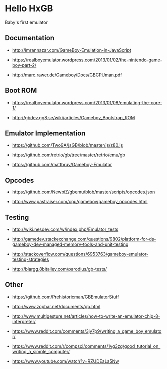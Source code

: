 Hello
HxGB
====
Baby's first emulator

## Documentation ##
 - http://imrannazar.com/GameBoy-Emulation-in-JavaScript

 - https://realboyemulator.wordpress.com/2013/01/02/the-nintendo-game-boy-part-2/

 - http://marc.rawer.de/Gameboy/Docs/GBCPUman.pdf

## Boot ROM ##
 - https://realboyemulator.wordpress.com/2013/01/08/emulating-the-core-1/
 
 - http://gbdev.gg8.se/wiki/articles/Gameboy_Bootstrap_ROM
 

## Emulator Implementation ##
 - https://github.com/Two9A/jsGB/blob/master/js/z80.js

 - https://github.com/retrio/gb/tree/master/retrio/emu/gb
 
 - https://github.com/mattbruv/Gameboy-Emulator

## Opcodes
 - https://github.com/NewbiZ/gbemu/blob/master/scripts/opcodes.json

 - http://www.pastraiser.com/cpu/gameboy/gameboy_opcodes.html


## Testing ##
 - http://wiki.nesdev.com/w/index.php/Emulator_tests   

 -  http://gamedev.stackexchange.com/questions/9802/platform-for-ds-gameboy-dev-managed-memory-tools-and-unit-testing   
   
 - http://stackoverflow.com/questions/6953763/gameboy-emulator-testing-strategies

 - http://blargg.8bitalley.com/parodius/gb-tests/

## Other ##

 - https://github.com/Prehistoricman/GBEmulatorStuff

 - http://www.zophar.net/documents/gb.html

 - http://www.multigesture.net/articles/how-to-write-an-emulator-chip-8-interpreter/

 - https://www.reddit.com/comments/3jy7p9/writing_a_game_boy_emulator/

 - https://www.reddit.com/r/compsci/comments/1vg3zg/good_tutorial_on_writing_a_simple_computer/

 - https://www.youtube.com/watch?v=RZUDEaLa5Nw
